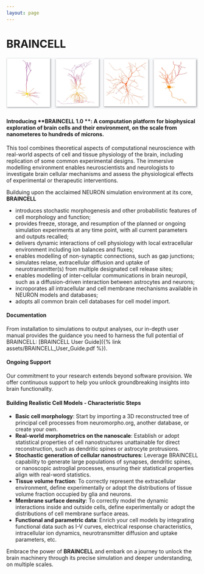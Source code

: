 ```yaml
---
layout: page
---
```

# BRAINCELL
![Detailed Visualization of Neurons](assets/neurons.jpg)

#### Introducing **BRAINCELL 1.0 **: A computation platform for biophysical exploration of brain cells and their environment, on the scale from nanometeres to hundreds of microns. 
This tool combines theoretical aspects of computational neuroscience with real-world aspects of cell and tissue physiology of the brain, including replication of some common experimental designs. The immersive modelling environment enables neuroscientists and neurologists to investigate brain cellular mechanisms and assess the physiological effects of experimental or therapeutic interventions.

Builduing upon the acclaimed NEURON simulation environment at its core, **BRAINCELL**   
- introduces stochastic morphogenesis and other probabilistic features of cell morphology and function;
- provides freeze, storage, and resumption of the planned or ongoing simulation experiments at any time point, with all current parameters and outputs recalled;
- delivers dynamic interactions of cell physiology with local extracellular environment including ion balances and fluxes;
- enables modelling of non-synaptic connections, such as gap junctions;
- simulates relase, extracellular diffusion and uptake of neurotransmitter(s) from multiple designated cell release sites;     
- enables modelling of inter-cellular communications in brain neuropil, such as a diffusion-driven interaction between astrocytes and neurons;
- incroporates all intracellular and cell membrane mechanisms available in NEURON models and databases;  
- adopts all common brain cell databases for cell model import.



#### Documentation 
From installation to simulations to output analyses, our in-depth user manual provides the guidance you need to harness the full potential of BRAINCELL: [BRAINCELL User Guide]({% link assets/BRAINCELL_User_Guide.pdf %}).

#### Ongoing Support
Our commitment to your research extends beyond software provision. We offer continuous support to help you unlock groundbreaking insights into brain functionality.

#### Building Realistic Cell Models - Characteristic Steps 

- **Basic cell morphology**: Start by importing a 3D reconstructed tree of principal cell processes from neuromorpho.org, another database, or create your own.
- **Real-world morphometrics on the nanoscale**: Establish or adopt statistical properties of cell nanostructures unattainable for direct reconstruction, such as dendritic spines or astrocyte protrusions.    
- **Stochastic generation of cellular nanostructures**: Leverage BRAINCELL capability to generate large populations of synapses, dendritic spines, or nanoscopic astroglial processes, ensuring their statistical properties align with real-word statistics.
- **Tissue volume fraction**: To correctly represent the extracellular environment, define experimentally or adopt the distributions of tissue volume fraction occupied by glia and neurons.
- **Membrane surface density**: To correctly model the dynamic interactions inside and outside cells, define experimentally or adopt the distributions of cell membrane surface areas.
- **Functional and parametric data**: Enrich your cell models by integrating functional data such as I-V curves, electrical response characteristics, intracellular ion dynamics, neurotransmitter diffusion and uptake parameters, etc.

Embrace the power of **BRAINCELL** and embark on a journey to unlock the brain machinery through its precise simulation and deeper understanding, on multiple scales.

